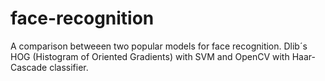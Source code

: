 # face-recognition
A comparison betweeen two popular models for face recognition. Dlib´s HOG (Histogram of Oriented Gradients) with SVM and OpenCV with Haar-Cascade classifier.
